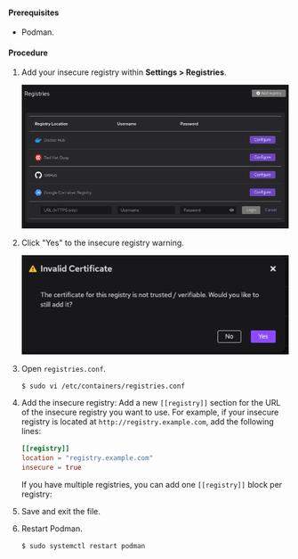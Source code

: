 #### Prerequisites

- Podman.

#### Procedure

1. Add your insecure registry within **<icon icon="fa-solid fa-cog" size="lg" /> Settings > Registries**.

   ![Adding a custom registry](img/adding-a-custom-registry.png)

1. Click "Yes" to the insecure registry warning.

   ![Podman Desktop Registry Warning](img/registry-warning-insecure.png)

1. Open `registries.conf`.

   ```shell-session
   $ sudo vi /etc/containers/registries.conf
   ```

1. Add the insecure registry: Add a new `[[registry]]` section for the URL of the insecure registry you want to use. For example, if your insecure registry is located at `http://registry.example.com`, add the following lines:

   ```toml
   [[registry]]
   location = "registry.example.com"
   insecure = true
   ```

   If you have multiple registries, you can add one `[[registry]]` block per registry:

1. Save and exit the file.

1. Restart Podman.

   ```shell-session
   $ sudo systemctl restart podman
   ```
